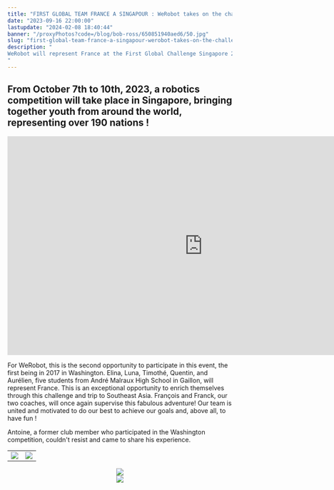 ```yaml
---
title: "FIRST GLOBAL TEAM FRANCE A SINGAPOUR : WeRobot takes on the challenge !"
date: "2023-09-16 22:00:00"
lastupdate: "2024-02-08 18:40:44"
banner: "/proxyPhotos?code=/blog/bob-ross/650851940aed6/50.jpg"
slug: "first-global-team-france-a-singapour-werobot-takes-on-the-challenge"
description: " 
WeRobot will represent France at the First Global Challenge Singapore 2023.
"
---
```

## From October 7th to 10th, 2023, a robotics competition will take place in Singapore, bringing together youth from around the world, representing over 190 nations !

<iframe width="873" height="491" src="https://www.youtube.com/embed/jgEOas6FVcc" title="2023 FIRST Global Challenge Singapore Announcement" frameborder="0" allow="accelerometer; autoplay; clipboard-write; encrypted-media; gyroscope; picture-in-picture; web-share" allowfullscreen></iframe>

For WeRobot, this is the second opportunity to participate in this event, the first being in 2017 in Washington. Elina, Luna, Timothé, Quentin, and Aurélien, five students from André Malraux High School in Gaillon, will represent France. This is an exceptional opportunity to enrich themselves through this challenge and trip to Southeast Asia. François and Franck, our two coaches, will once again supervise this fabulous adventure! Our team is united and motivated to do our best to achieve our goals and, above all, to have fun !

Antoine, a former club member who participated in the Washington competition, couldn't resist and came to share his experience.
<center>
<table>
<tr>
<td><img src="/proxyPhotos?code=/blog/bob-ross/650851940aed6/50.jpg"></td>
<td><img src="/proxyPhotos?code=/blog/bob-ross/650851948987c/50.jpg"></td>
</tr>
</table>
</center>
<center>
<div style="width: 60%; max-width: 300px;">
<img src="/proxyPhotos?code=/blog/bob-ross/6508747ab39c3/50.jpg">
</div>
</center>
<center>
<div style="width: 200px">
<img src="/proxyPhotos?code=/blog/bob-ross/6509b99fa50d9/50.jpg">
</div>
</center>
    